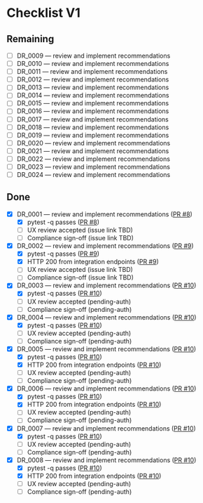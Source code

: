 # Checklist V1

## Remaining
 - [ ] DR_0009 — review and implement recommendations
- [ ] DR_0010 — review and implement recommendations
- [ ] DR_0011 — review and implement recommendations
- [ ] DR_0012 — review and implement recommendations
- [ ] DR_0013 — review and implement recommendations
- [ ] DR_0014 — review and implement recommendations
- [ ] DR_0015 — review and implement recommendations
- [ ] DR_0016 — review and implement recommendations
- [ ] DR_0017 — review and implement recommendations
- [ ] DR_0018 — review and implement recommendations
- [ ] DR_0019 — review and implement recommendations
- [ ] DR_0020 — review and implement recommendations
- [ ] DR_0021 — review and implement recommendations
- [ ] DR_0022 — review and implement recommendations
- [ ] DR_0023 — review and implement recommendations
- [ ] DR_0024 — review and implement recommendations

## Done
- [x] DR_0001 — review and implement recommendations ([PR #8](https://github.com/Submissiveteen/bot/pull/8))
  - [x] pytest -q passes ([PR #8](https://github.com/Submissiveteen/bot/pull/8))
  - [ ] UX review accepted (issue link TBD)
  - [ ] Compliance sign-off (issue link TBD)

- [x] DR_0002 — review and implement recommendations ([PR #9](https://github.com/Submissiveteen/bot/pull/9))
  - [x] pytest -q passes ([PR #9](https://github.com/Submissiveteen/bot/pull/9))
  - [x] HTTP 200 from integration endpoints ([PR #9](https://github.com/Submissiveteen/bot/pull/9))
  - [ ] UX review accepted (issue link TBD)
  - [ ] Compliance sign-off (issue link TBD)

- [x] DR_0003 — review and implement recommendations ([PR #10](https://github.com/Submissiveteen/bot/pull/10))
  - [x] pytest -q passes ([PR #10](https://github.com/Submissiveteen/bot/pull/10))
  - [ ] UX review accepted (pending-auth)
  - [ ] Compliance sign-off (pending-auth)

- [x] DR_0004 — review and implement recommendations ([PR #10](https://github.com/Submissiveteen/bot/pull/10))
  - [x] pytest -q passes ([PR #10](https://github.com/Submissiveteen/bot/pull/10))
  - [ ] UX review accepted (pending-auth)
  - [ ] Compliance sign-off (pending-auth)

- [x] DR_0005 — review and implement recommendations ([PR #10](https://github.com/Submissiveteen/bot/pull/10))
  - [x] pytest -q passes ([PR #10](https://github.com/Submissiveteen/bot/pull/10))
  - [x] HTTP 200 from integration endpoints ([PR #10](https://github.com/Submissiveteen/bot/pull/10))
  - [ ] UX review accepted (pending-auth)
  - [ ] Compliance sign-off (pending-auth)

- [x] DR_0006 — review and implement recommendations ([PR #10](https://github.com/Submissiveteen/bot/pull/10))
  - [x] pytest -q passes ([PR #10](https://github.com/Submissiveteen/bot/pull/10))
  - [x] HTTP 200 from integration endpoints ([PR #10](https://github.com/Submissiveteen/bot/pull/10))
  - [ ] UX review accepted (pending-auth)
  - [ ] Compliance sign-off (pending-auth)

- [x] DR_0007 — review and implement recommendations ([PR #10](https://github.com/Submissiveteen/bot/pull/10))
  - [x] pytest -q passes ([PR #10](https://github.com/Submissiveteen/bot/pull/10))
  - [ ] UX review accepted (pending-auth)
  - [ ] Compliance sign-off (pending-auth)

- [x] DR_0008 — review and implement recommendations ([PR #10](https://github.com/Submissiveteen/bot/pull/10))
  - [x] pytest -q passes ([PR #10](https://github.com/Submissiveteen/bot/pull/10))
  - [x] HTTP 200 from integration endpoints ([PR #10](https://github.com/Submissiveteen/bot/pull/10))
  - [ ] UX review accepted (pending-auth)
  - [ ] Compliance sign-off (pending-auth)
